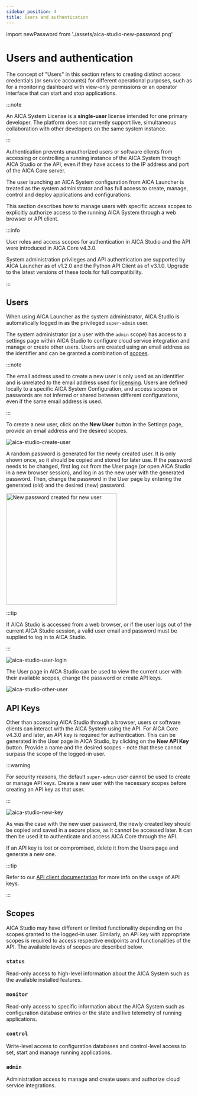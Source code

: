 ```yaml
---
sidebar_position: 4
title: Users and authentication
---
```


import newPassword from './assets/aica-studio-new-password.png'

# Users and authentication

The concept of "Users" in this section refers to creating distinct access credentials (or service accounts) for
different operational purposes, such as for a monitoring dashboard with view-only permissions or an operator interface
that can start and stop applications.

:::note

An AICA System License is a **single-user** license intended for one primary developer. The platform does not currently
support live, simultaneous collaboration with other developers on the same system instance.

:::

Authentication prevents unauthorized users or software clients from accessing or controlling a running instance of the
AICA System through AICA Studio or the API, even if they have access to the IP address and port of the AICA Core server.

The user launching an AICA System configuration from AICA Launcher is treated as the system administrator and has full
access to create, manage, control and deploy applications and configurations.

This section describes how to manage users with specific access scopes to explicitly authorize access to the running
AICA System through a web browser or API client.

:::info

User roles and access scopes for authentication in AICA Studio and the API were introduced in AICA Core v4.3.0.

System administration privileges and API authentication are supported by AICA Launcher as of v1.2.0 and the Python API
Client as of v3.1.0. Upgrade to the latest versions of these tools for full compatibility.

:::

## Users

When using AICA Launcher as the system administrator, AICA Studio is automatically logged in as the privileged
`super-admin` user.

The system administrator (or a user with the `admin` scope) has access to a settings page within AICA Studio to
configure cloud service integration and manage or create other users. Users are created using an email address as the
identifier and can be granted a combination of [scopes](#scopes).

:::note

The email address used to create a new user is only used as an identifier and is unrelated to the email address used for
[licensing](installation/licensing.md). Users are defined locally to a specific AICA System Configuration, and access
scopes or passwords are not inferred or shared between different configurations, even if the same email address is used.

:::

To create a new user, click on the **New User** button in the Settings page, provide an email address and the desired 
scopes.

![aica-studio-create-user](assets/aica-studio-create-user.png)

A random password is generated for the newly created user. It is only shown once, so it should be copied and stored for
later use. If the password needs to be changed, first log out from the User page (or open AICA Studio in a new browser
session), and log in as the new user with the generated password. Then, change the password in the User page by entering
the generated (old) and the desired (new) password.

<div class="text--center">
  <img src={newPassword} alt="New password created for new user" width="300"/>
</div>

:::tip

If AICA Studio is accessed from a web browser, or if the user logs out of the current AICA Studio session, a valid user
email and password must be supplied to log in to AICA Studio.

:::

![aica-studio-user-login](assets/aica-studio-user-login.png)

The User page in AICA Studio can be used to view the current user with their available scopes, change the password or
create API keys.

![aica-studio-other-user](assets/aica-studio-other-user.png)

## API Keys

Other than accessing AICA Studio through a browser, users or software clients can interact with the AICA System using
the API. For AICA Core v4.3.0 and later, an API key is required for authentication. This can be generated in the User
page in AICA Studio, by clicking on the **New API Key** button. Provide a name and the desired scopes - note that these
cannot surpass the scope of the logged-in user.

:::warning

For security reasons, the default `super-admin` user cannot be used to create or manage API keys. Create a new user
with the necessary scopes before creating an API key as that user.

:::

![aica-studio-new-key](assets/aica-studio-new-api-key.png)

As was the case with the new user password, the newly created key should be copied and saved in a secure place, as it
cannot be accessed later. It can then be used it to authenticate and access AICA Core through the API.

If an API key is lost or compromised, delete it from the Users page and generate a new one.

:::tip

Refer to our [API client documentation](https://pypi.org/project/aica-api/) for more info on the usage of API keys.

:::

## Scopes

AICA Studio may have different or limited functionality depending on the scopes granted to the logged-in user.
Similarly, an API key with appropriate scopes is required to access respective endpoints and functionalities of the API.
The available levels of scopes are described below.

### `status`

Read-only access to high-level information about the AICA System such as the available installed features.

### `monitor`

Read-only access to specific information about the AICA System such as configuration database entries or the state and
live telemetry of running applications.

### `control`

Write-level access to configuration databases and control-level access to set, start and manage running applications.

### `admin`

Administration access to manage and create users and authorize cloud service integrations.
